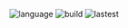 ![language](https://img.shields.io/github/languages/top/N0WST4NDUP/Algorithm.svg?color=orange&logo=java&style=plastic)
![build](https://travis-ci.org/N0WST4NDUP/Algorithm.svg?branch=master)
![lastest](https://img.shields.io/github/last-commit/N0WST4NDUP/Algorithm.svg?color=cc33ff&style=plastic)
